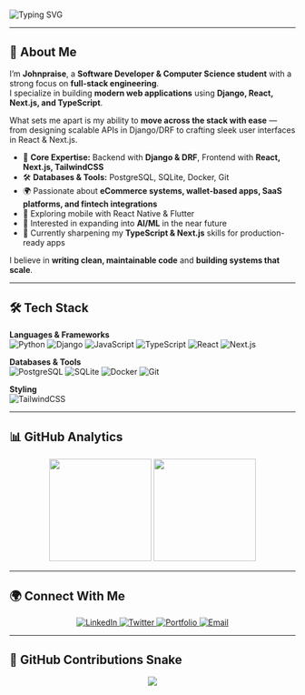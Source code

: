 # <p align="center">  
  <img src="https://readme-typing-svg.herokuapp.com?font=Fira+Code&size=24&duration=3000&pause=1000&color=61DAFB&center=true&vCenter=true&width=700&lines=Hi%2C+I'm+Johnpraise+👋;Software+Developer;Full-Stack+Engineer;Django+%7C+React+%7C+Next.js+%7C+TypeScript;Always+Exploring+%26+Building" alt="Typing SVG" />  
</p>  

---

## 🚀 About Me  

I’m **Johnpraise**, a **Software Developer & Computer Science student** with a strong focus on **full-stack engineering**.  
I specialize in building **modern web applications** using **Django, React, Next.js, and TypeScript**.  

What sets me apart is my ability to **move across the stack with ease** — from designing scalable APIs in Django/DRF to crafting sleek user interfaces in React & Next.js.  

- 🔧 **Core Expertise:** Backend with **Django & DRF**, Frontend with **React, Next.js, TailwindCSS**  
- 🛠️ **Databases & Tools:** PostgreSQL, SQLite, Docker, Git  
- 🌍 Passionate about **eCommerce systems, wallet-based apps, SaaS platforms, and fintech integrations**  
- 📱 Exploring mobile with React Native & Flutter  
- 🤖 Interested in expanding into **AI/ML** in the near future  
- 🌱 Currently sharpening my **TypeScript & Next.js** skills for production-ready apps  

I believe in **writing clean, maintainable code** and **building systems that scale**.  

---

## 🛠️ Tech Stack  

**Languages & Frameworks**  
![Python](https://img.shields.io/badge/-Python-3776AB?style=flat-square&logo=python&logoColor=white)
![Django](https://img.shields.io/badge/-Django-092E20?style=flat-square&logo=django&logoColor=white)
![JavaScript](https://img.shields.io/badge/-JavaScript-F7DF1E?style=flat-square&logo=javascript&logoColor=black)
![TypeScript](https://img.shields.io/badge/-TypeScript-3178C6?style=flat-square&logo=typescript&logoColor=white)
![React](https://img.shields.io/badge/-React-20232A?style=flat-square&logo=react&logoColor=61DAFB)
![Next.js](https://img.shields.io/badge/-Next.js-000000?style=flat-square&logo=next.js&logoColor=white)

**Databases & Tools**  
![PostgreSQL](https://img.shields.io/badge/-PostgreSQL-316192?style=flat-square&logo=postgresql&logoColor=white)
![SQLite](https://img.shields.io/badge/-SQLite-003B57?style=flat-square&logo=sqlite&logoColor=white)
![Docker](https://img.shields.io/badge/-Docker-2496ED?style=flat-square&logo=docker&logoColor=white)
![Git](https://img.shields.io/badge/-Git-F05032?style=flat-square&logo=git&logoColor=white)

**Styling**  
![TailwindCSS](https://img.shields.io/badge/-TailwindCSS-38B2AC?style=flat-square&logo=tailwind-css&logoColor=white)

---

## 📊 GitHub Analytics  

<p align="center">
  <img src="https://github-readme-streak-stats.herokuapp.com?user=johnpraise&theme=tokyonight&hide_border=true" height="180em"/>
  <img src="https://github-readme-stats.vercel.app/api/top-langs/?username=johnpraise&layout=compact&theme=tokyonight&hide_border=true" height="180em"/>
</p>

---

## 🌍 Connect With Me  

<p align="center">
  <a href="https://linkedin.com/in/YOUR-LINK" target="_blank">
    <img src="https://img.shields.io/badge/LinkedIn-0A66C2?style=for-the-badge&logo=linkedin&logoColor=white" alt="LinkedIn"/>
  </a>
  <a href="https://twitter.com/YOUR-LINK" target="_blank">
    <img src="https://img.shields.io/badge/Twitter-1DA1F2?style=for-the-badge&logo=twitter&logoColor=white" alt="Twitter"/>
  </a>
  <a href="https://YOUR-PORTFOLIO.com" target="_blank">
    <img src="https://img.shields.io/badge/Portfolio-ff5722?style=for-the-badge&logo=Google-chrome&logoColor=white" alt="Portfolio"/>
  </a>
  <a href="mailto:YOUR-EMAIL@gmail.com" target="_blank">
    <img src="https://img.shields.io/badge/Email-D14836?style=for-the-badge&logo=gmail&logoColor=white" alt="Email"/>
  </a>
</p>

---

## 🐍 GitHub Contributions Snake  

<p align="center">
  <img src="https://raw.githubusercontent.com/otuja/output/github-contribution-grid-snake.svg"
